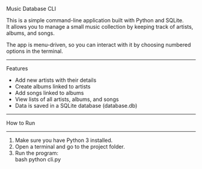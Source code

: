 Music Database CLI 

This is a simple command-line application built with Python and SQLite.  
It allows you to manage a small music collection by keeping track of artists, albums, and songs.  

The app is menu-driven, so you can interact with it by choosing numbered options in the terminal.

---

Features
- Add new artists with their details  
- Create albums linked to artists  
- Add songs linked to albums  
- View lists of all artists, albums, and songs  
- Data is saved in a SQLite database (database.db)

---

How to Run

---

1. Make sure you have Python 3 installed.  
2. Open a terminal and go to the project folder.  
3. Run the program:  
    bash
   python cli.py
